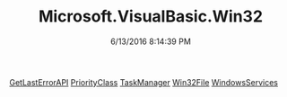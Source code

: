﻿---
title: Microsoft.VisualBasic.Win32
date: 6/13/2016 8:14:39 PM
---

[GetLastErrorAPI](T-Microsoft.VisualBasic.Win32.GetLastErrorAPI.html)
[PriorityClass](T-Microsoft.VisualBasic.Win32.PriorityClass.html)
[TaskManager](T-Microsoft.VisualBasic.Win32.TaskManager.html)
[Win32File](T-Microsoft.VisualBasic.Win32.Win32File.html)
[WindowsServices](T-Microsoft.VisualBasic.Win32.WindowsServices.html)
